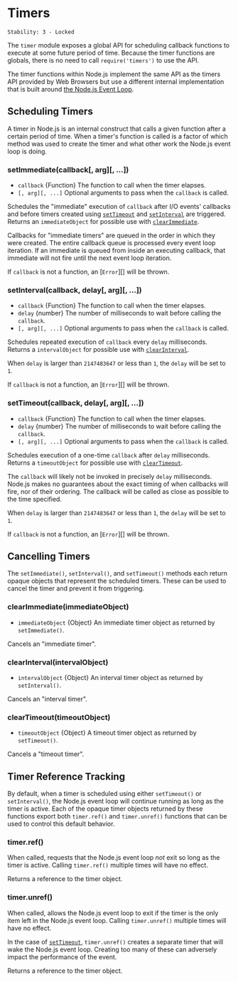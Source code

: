 # Timers

    Stability: 3 - Locked

The `timer` module exposes a global API for scheduling callback functions to
execute at some future period of time. Because the timer functions are globals,
there is no need to call `require('timers')` to use the API.

The timer functions within Node.js implement the same API as the timers API
provided by Web Browsers but use a different internal implementation that is
built around [the Node.js Event Loop][].

## Scheduling Timers

A timer in Node.js is an internal construct that calls a given function after
a certain period of time. When a timer's function is called is a factor of
which method was used to create the timer and what other work the Node.js
event loop is doing.

### setImmediate(callback[, arg][, ...])

* `callback` {Function} The function to call when the timer elapses.
* `[, arg][, ...]` Optional arguments to pass when the `callback` is called.

Schedules the "immediate" execution of `callback` after I/O events'
callbacks and before timers created using [`setTimeout`][] and [`setInterval`][]
are triggered. Returns an `immediateObject` for possible use with
[`clearImmediate`][].

Callbacks for "immediate timers" are queued in the order in which they were
created. The entire callback queue is processed every event loop iteration. If
an immediate is queued from inside an executing callback, that immediate will
not fire until the next event loop iteration.

If `callback` is not a function, an [`Error`][] will be thrown.

### setInterval(callback, delay[, arg][, ...])

* `callback` {Function} The function to call when the timer elapses.
* `delay` {number} The number of milliseconds to wait before calling the
  `callback`.
* `[, arg][, ...]` Optional arguments to pass when the `callback` is called.

Schedules repeated execution of `callback` every `delay` milliseconds.
Returns a `intervalObject` for possible use with [`clearInterval`][].

When `delay` is larger than `2147483647` or less than `1`, the `delay` will be
set to `1`.

If `callback` is not a function, an [`Error`][] will be thrown.

### setTimeout(callback, delay[, arg][, ...])

* `callback` {Function} The function to call when the timer elapses.
* `delay` {number} The number of milliseconds to wait before calling the
  `callback`.
* `[, arg][, ...]` Optional arguments to pass when the `callback` is called.

Schedules execution of a one-time `callback` after `delay` milliseconds.
Returns a `timeoutObject` for possible use with [`clearTimeout`][].

The `callback` will likely not be invoked in precisely `delay` milliseconds.
Node.js makes no guarantees about the exact timing of when callbacks will fire,
nor of their ordering. The callback will be called as close as possible to the
time specified.

When `delay` is larger than `2147483647` or less than `1`, the `delay` will be
set to `1`.

If `callback` is not a function, an [`Error`][] will be thrown.

## Cancelling Timers

The `setImmediate()`, `setInterval()`, and `setTimeout()` methods each return
opaque objects that represent the scheduled timers. These can be used to
cancel the timer and prevent it from triggering.

### clearImmediate(immediateObject)

* `immediateObject` {Object} An immediate timer object as returned by
  `setImmediate()`.

Cancels an "immediate timer".

### clearInterval(intervalObject)

* `intervalObject` {Object} An interval timer object as returned by
  `setInterval()`.

Cancels an "interval timer".

### clearTimeout(timeoutObject)

* `timeoutObject` {Object} A timeout timer object as returned by `setTimeout()`.

Cancels a "timeout timer".

## Timer Reference Tracking

By default, when a timer is scheduled using either `setTimeout()` or
`setInterval()`, the Node.js event loop will continue running as long as the
timer is active. Each of the opaque timer objects returned by these functions
export both `timer.ref()` and `timer.unref()` functions that can be used to
control this default behavior.

### timer.ref()

When called, requests that the Node.js event loop *not* exit so long as the
timer is active. Calling `timer.ref()` multiple times will have no effect.

Returns a reference to the timer object.

### timer.unref()

When called, allows the Node.js event loop to exit if the timer is the only
item left in the Node.js event loop. Calling `timer.unref()` multiple times
will have no effect.

In the case of [`setTimeout`][], `timer.unref()` creates a separate timer that
will wake the Node.js event loop. Creating too many of these can adversely 
impact the performance of the event.

Returns a reference to the timer object.

[the Node.js Event Loop]: ../topics/the-event-loop-timers-and-nexttick.md
[`clearImmediate`]: timers.html#timers_clearimmediate_immediateobject
[`clearInterval`]: timers.html#timers_clearinterval_intervalobject
[`clearTimeout`]: timers.html#timers_cleartimeout_timeoutobject
[`setImmediate`]: timers.html#timers_setimmediate_callback_arg
[`setInterval`]: timers.html#timers_setinterval_callback_delay_arg
[`setTimeout`]: timers.html#timers_settimeout_callback_delay_arg
